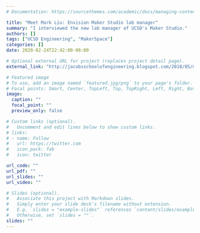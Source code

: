```yaml
---
# Documentation: https://sourcethemes.com/academic/docs/managing-content/

title: "Meet Mark Liu: Envision Maker Studio lab manager"
summary: "I interviewed the new lab manager of UCSD's Maker Studio."
authors: []
tags: ["UCSD Engineering", "MakerSpace"]
categories: []
date: 2020-02-24T22:42:00-08:00

# Optional external URL for project (replaces project detail page).
external_link: "http://jacobsschoolofengineering.blogspot.com/2018/05/meet-mark-liu-envision-maker-studio-lab.html"

# Featured image
# To use, add an image named `featured.jpg/png` to your page's folder.
# Focal points: Smart, Center, TopLeft, Top, TopRight, Left, Right, BottomLeft, Bottom, BottomRight.
image:
  caption: ""
  focal_point: ""
  preview_only: false

# Custom links (optional).
#   Uncomment and edit lines below to show custom links.
# links:
# - name: Follow
#   url: https://twitter.com
#   icon_pack: fab
#   icon: twitter

url_code: ""
url_pdf: ""
url_slides: ""
url_video: ""

# Slides (optional).
#   Associate this project with Markdown slides.
#   Simply enter your slide deck's filename without extension.
#   E.g. `slides = "example-slides"` references `content/slides/example-slides.md`.
#   Otherwise, set `slides = ""`.
slides: ""
---
```

